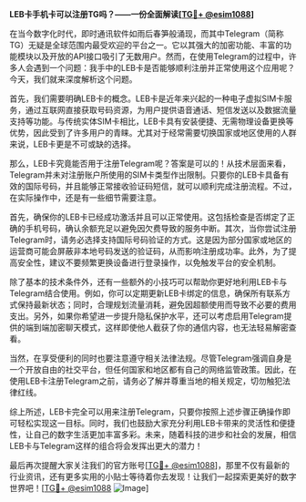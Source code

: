**LEB卡手机卡可以注册TG吗？——一份全面解读[[TG💪+ @esim1088](https://t.me/s/esim1088)]**

在当今数字化时代，即时通讯软件如雨后春笋般涌现，而其中Telegram（简称TG）无疑是全球范围内最受欢迎的平台之一。它以其强大的加密功能、丰富的功能模块以及开放的API接口吸引了无数用户。然而，在使用Telegram的过程中，许多人会遇到一个问题：我手中的LEB卡是否能够顺利注册并正常使用这个应用呢？今天，我们就来深度解析这个问题。

首先，我们需要明确LEB卡的概念。LEB卡是近年来兴起的一种电子虚拟SIM卡服务，通过互联网直接获取号码资源，为用户提供语音通话、短信发送以及数据流量支持等功能。与传统实体SIM卡相比，LEB卡具有安装便捷、无需物理设备更换等优势，因此受到了许多用户的青睐。尤其对于经常需要切换国家或地区使用的人群来说，LEB卡更是不可或缺的选择。

那么，LEB卡究竟能否用于注册Telegram呢？答案是可以的！从技术层面来看，Telegram并未对注册账户所使用的SIM卡类型作出限制。只要你的LEB卡具备有效的国际号码，并且能够正常接收验证码短信，就可以顺利完成注册流程。不过，在实际操作中，还是有一些细节需要注意。

首先，确保你的LEB卡已经成功激活并且可以正常使用。这包括检查是否绑定了正确的手机号码，确认余额充足以避免因欠费导致的服务中断。其次，当你尝试注册Telegram时，请务必选择支持国际号码验证的方式。这是因为部分国家或地区的运营商可能会屏蔽非本地号码发送的验证码，从而影响注册成功率。此外，为了提高安全性，建议不要频繁更换设备进行登录操作，以免触发平台的安全机制。

除了基本的技术条件外，还有一些额外的小技巧可以帮助你更好地利用LEB卡与Telegram结合使用。例如，你可以定期更新LEB卡绑定的信息，确保所有联系方式保持最新状态；同时，合理规划流量消耗，避免因超额使用而导致不必要的费用支出。另外，如果你希望进一步提升隐私保护水平，还可以考虑启用Telegram提供的端到端加密聊天模式，这样即使他人截获了你的通信内容，也无法轻易解密查看。

当然，在享受便利的同时也要注意遵守相关法律法规。尽管Telegram强调自身是一个开放自由的社交平台，但任何国家和地区都有自己的网络监管政策。因此，在使用LEB卡注册Telegram之前，请务必了解并尊重当地的相关规定，切勿触犯法律红线。

综上所述，LEB卡完全可以用来注册Telegram，只要你按照上述步骤正确操作即可轻松实现这一目标。同时，我们也鼓励大家充分利用LEB卡带来的灵活性和便捷性，让自己的数字生活更加丰富多彩。未来，随着科技的进步和社会的发展，相信LEB卡与Telegram这样的组合将会发挥出更大的潜力！

最后再次提醒大家关注我们的官方账号[[TG💪+ @esim1088](https://t.me/s/esim1088)]，那里不仅有最新的行业资讯，还有更多实用的小贴士等待着你去发现！让我们一起探索更美好的数字世界吧！[[TG💪+ @esim1088](https://t.me/s/esim1088) ![Image](https://i.postimg.cc/4NQfJmqS/Snipaste-2025-05-13-00-14-12.png)]